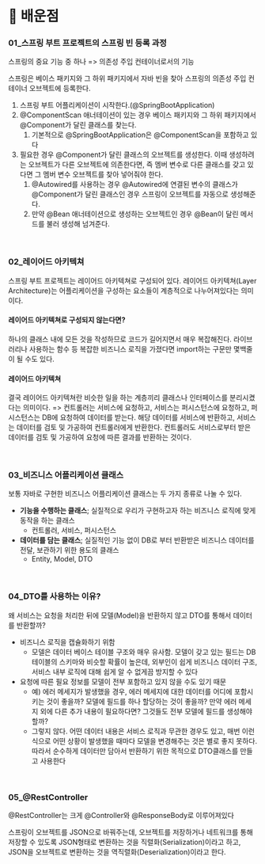 # 🧠 배운점

### 01_스프링 부트 프로젝트의 스프링 빈 등록 과정

스프링의 중요 기능 중 하나 => 의존성 주입 컨테이너로서의 기능

스프링은 베이스 패키지와 그 하위 패키지에서 자바 빈을 찾아 스프링의 의존성 주입 컨테이너 오브젝트에 등록한다.

1. 스프링 부트 어플리케이션이 시작한다.(@SpringBootApplication)
2. @ComponentScan 애너테이션이 있는 경우 베이스 패키지와 그 하위 패키지에서 @Component가 달린 클래스를 찾는다.
   1. 기본적으로 @SpringBootApplication은 @ComponentScan을 포함하고 있다
3. 필요한 경우 @Component가 달린 클래스의 오브젝트를 생성한다. 이때 생성하려는 오브젝트가 다른 오브젝트에 의존한다면, 즉 멤버 변수로 다른 클래스를 갖고 있다면 그 멤버 변수 오브젝트를 찾아 넣어줘야 한다.
   1. @Autowired를 사용하는 경우 @Autowired에 연결된 변수의 클래스가 @Component가 달린 클래스인 경우 스프링이 오브젝트를 자동으로 생성해준다.
   2. 만약 @Bean 애너테이션으로 생성하는 오브젝트인 경우 @Bean이 달린 메서드를 불러 생성해 넘겨준다.

<br>

### 02_레이어드 아키텍쳐

스프링 부트 프로젝트는 레이어드 아키텍쳐로 구성되어 있다. 레이어드 아키텍쳐(Layer Architecture)는 어플리케이션을 구성하는 요소들이 계층적으로 나누어져있다는 의미이다.

#### 레이어드 아키텍쳐로 구성되지 않는다면?

하나의 클래스 내에 모든 것을 작성하므로 코드가 길어지면서 매우 복잡해진다. 라이브러리나 사용하는 함수 등 복잡한 비즈니스 로직을 가졌다면 import하는 구문만 몇백줄이 될 수도 있다.

#### 레이어드 아키텍쳐

결국 레이어드 아키텍쳐란 비슷한 일을 하는 계층끼리 클래스나 인터페이스를 분리시켰다는 의미이다.
=> 컨트롤러는 서비스에 요청하고, 서비스는 퍼시스턴스에 요청하고, 퍼시스턴스는 DB에 요청하여 데이터를 받는다. 해당 데이터를 서비스에 반환하고, 서비스는 데이터를 검토 및 가공하여 컨트롤러에게 반환한다. 컨트롤러도 서비스로부터 받은 데이터를 검토 및 가공하여 요청에 따른 결과를 반환하는 것이다.

<br>

### 03_비즈니스 어플리케이션 클래스

보통 자바로 구현한 비즈니스 어플리케이션 클래스는 두 가지 종류로 나눌 수 있다.

- **기능을 수행하는 클래스**; 실질적으로 우리가 구현하고자 하는 비즈니스 로직에 맞게 동작을 하는 클래스
  - 컨트롤러, 서비스, 퍼시스턴스
- **데이터를 담는 클래스**; 실질적인 기능 없이 DB로 부터 반환받은 비즈니스 데이터를 전달, 보관하기 위한 용도의 클래스
  - Entity, Model, DTO

<br>

### 04_DTO를 사용하는 이유?

왜 서비스는 요청을 처리한 뒤에 모델(Model)을 반환하지 않고 DTO를 통해서 데이터를 반환할까?

- 비즈니스 로직을 캡슐화하기 위함
  - 모델은 데이터 베이스 테이블 구조와 매우 유사함. 모델이 갖고 있는 필드는 DB테이블의 스키마와 비슷할 확률이 높은데, 외부인이 쉽게 비즈니스 데이터 구조, 서비스 내부 로직에 대해 쉽게 알 수 없게끔 방지할 수 있다
- 요청에 따른 필요 정보를 모델이 전부 포함하고 있지 않을 수도 있기 때문
  - 예) 에러 메세지가 발생했을 경우, 에러 메세지에 대한 데이터를 어디에 포함시키는 것이 좋을까? 모델에 필드를 하나 할당하는 것이 좋을까? 만약 에러 메세지 외에 다른 추가 내용이 필요하다면? 그것들도 전부 모델에 필드를 생성해야할까?
  - 그렇지 않다. 어떤 데이터 내용은 서비스 로직과 무관한 경우도 있고, 매번 이런 식으로 어떤 상황이 발생했을 때마다 모델을 변경해주는 것은 별로 좋지 못하다. 따라서 순수하게 데이터만 담아서 반환하기 위한 목적으로 DTO클래스를 만들고 사용한다

<br>

###  05_@RestController

@RestController는 크게 @Controller와 @ResponseBody로 이루어져있다

스프링이 오브젝트를 JSON으로 바꿔주는데, 오브젝트를 저장하거나 네트워크를 통해 저장할 수 있도록 JSON형태로 변환하는 것을 직렬화(Serialization)이라고 하고, JSON을 오브젝트로 변환하는 것을 역직렬화(Deserialization)이라고 한다.

